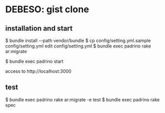 DEBESO: gist clone
=======================

installation and start
-----------------------

$ bundle install --path vendor/bundle
$ cp config/setting.yml.sample config/setting.yml
edit config/setting.yml
$ bundle exec padrino rake ar:migrate

$ bundle exec padrino start

access to http://localhost:3000

test
-----------------------
$ bundle exec padrino rake ar:migrate -e test
$ bundle exec padrino rake spec


